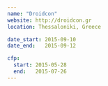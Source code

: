 ```yaml
---
name: "Droidcon"
website: http://droidcon.gr
location: Thessaloniki, Greece

date_start: 2015-09-10
date_end:   2015-09-12

cfp:
  start: 2015-05-28
  end:   2015-07-26  
---
```

